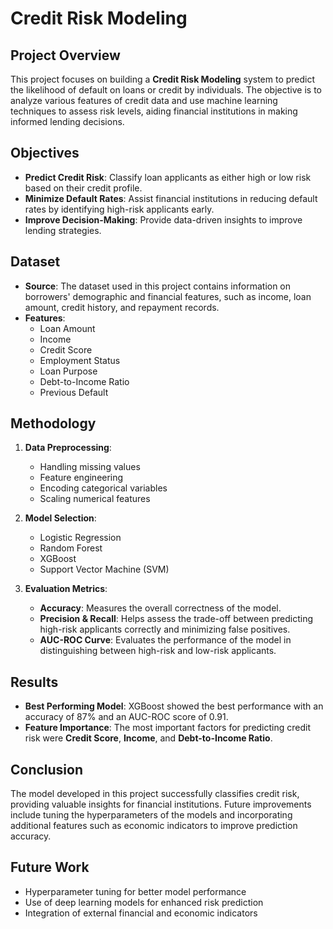 # Credit Risk Modeling

## Project Overview

This project focuses on building a **Credit Risk Modeling** system to predict the likelihood of default on loans or credit by individuals. The objective is to analyze various features of credit data and use machine learning techniques to assess risk levels, aiding financial institutions in making informed lending decisions.

## Objectives

- **Predict Credit Risk**: Classify loan applicants as either high or low risk based on their credit profile.
- **Minimize Default Rates**: Assist financial institutions in reducing default rates by identifying high-risk applicants early.
- **Improve Decision-Making**: Provide data-driven insights to improve lending strategies.

## Dataset

- **Source**: The dataset used in this project contains information on borrowers' demographic and financial features, such as income, loan amount, credit history, and repayment records.
- **Features**:
  - Loan Amount
  - Income
  - Credit Score
  - Employment Status
  - Loan Purpose
  - Debt-to-Income Ratio
  - Previous Default

## Methodology

1. **Data Preprocessing**:
   - Handling missing values
   - Feature engineering
   - Encoding categorical variables
   - Scaling numerical features

2. **Model Selection**:
   - Logistic Regression
   - Random Forest
   - XGBoost
   - Support Vector Machine (SVM)
   
3. **Evaluation Metrics**:
   - **Accuracy**: Measures the overall correctness of the model.
   - **Precision & Recall**: Helps assess the trade-off between predicting high-risk applicants correctly and minimizing false positives.
   - **AUC-ROC Curve**: Evaluates the performance of the model in distinguishing between high-risk and low-risk applicants.

## Results

- **Best Performing Model**: XGBoost showed the best performance with an accuracy of 87% and an AUC-ROC score of 0.91.
- **Feature Importance**: The most important factors for predicting credit risk were **Credit Score**, **Income**, and **Debt-to-Income Ratio**.

## Conclusion

The model developed in this project successfully classifies credit risk, providing valuable insights for financial institutions. Future improvements include tuning the hyperparameters of the models and incorporating additional features such as economic indicators to improve prediction accuracy.

## Future Work

- Hyperparameter tuning for better model performance
- Use of deep learning models for enhanced risk prediction
- Integration of external financial and economic indicators
